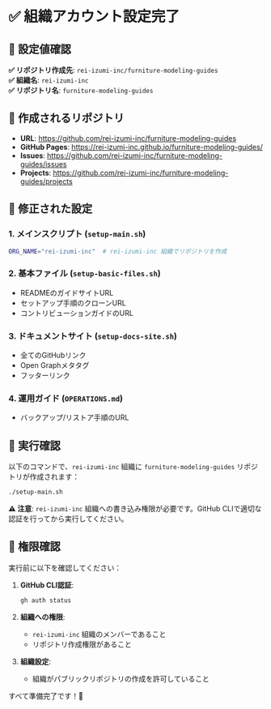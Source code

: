 # ✅ 組織アカウント設定完了

## 🎯 設定値確認

**✅ リポジトリ作成先**: `rei-izumi-inc/furniture-modeling-guides`  
**✅ 組織名**: `rei-izumi-inc`  
**✅ リポジトリ名**: `furniture-modeling-guides`  

## 📍 作成されるリポジトリ

- **URL**: <https://github.com/rei-izumi-inc/furniture-modeling-guides>
- **GitHub Pages**: <https://rei-izumi-inc.github.io/furniture-modeling-guides/>
- **Issues**: <https://github.com/rei-izumi-inc/furniture-modeling-guides/issues>
- **Projects**: <https://github.com/rei-izumi-inc/furniture-modeling-guides/projects>

## 🔧 修正された設定

### 1. メインスクリプト (`setup-main.sh`)

```bash
ORG_NAME="rei-izumi-inc"  # rei-izumi-inc 組織でリポジトリを作成
```

### 2. 基本ファイル (`setup-basic-files.sh`)

- READMEのガイドサイトURL
- セットアップ手順のクローンURL
- コントリビューションガイドのURL

### 3. ドキュメントサイト (`setup-docs-site.sh`)

- 全てのGitHubリンク
- Open Graphメタタグ
- フッターリンク

### 4. 運用ガイド (`OPERATIONS.md`)

- バックアップ/リストア手順のURL

## 🚀 実行確認

以下のコマンドで、`rei-izumi-inc` 組織に `furniture-modeling-guides` リポジトリが作成されます：

```bash
./setup-main.sh
```

**⚠️ 注意**: `rei-izumi-inc` 組織への書き込み権限が必要です。GitHub CLIで適切な認証を行ってから実行してください。

## 🔐 権限確認

実行前に以下を確認してください：

1. **GitHub CLI認証**:

   ```bash
   gh auth status
   ```

2. **組織への権限**:
   - `rei-izumi-inc` 組織のメンバーであること
   - リポジトリ作成権限があること

3. **組織設定**:
   - 組織がパブリックリポジトリの作成を許可していること

すべて準備完了です！🎉
